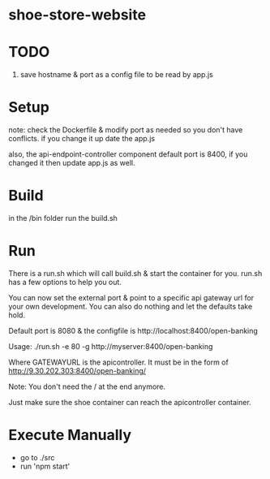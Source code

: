 # shoe-store-website

# TODO
1. save hostname & port as a config file to be read by app.js

# Setup
note: check the Dockerfile & modify port as needed so you don't have conflicts.  if you change it up date the app.js

also, the api-endpoint-controller component default port is 8400, if you changed it then update app.js as well.

# Build
in the /bin folder run the build.sh

# Run
There is a run.sh which will call build.sh & start the container for you.  run.sh has a few options to help you out.

You can now set the external port & point to a specific api gateway url for your own development.  You can also do nothing and let the defaults take hold.

Default port is 8080 & the configfile is http://localhost:8400/open-banking

Usage: ./run.sh -e 80 -g http://myserver:8400/open-banking

Where GATEWAYURL is the apicontroller.  It must be in the form of http://9.30.202.303:8400/open-banking/

Note: You don't need the / at the end anymore.

Just make sure the shoe container can reach the apicontroller container.

# Execute Manually
* go to ./src
* run 'npm start'
